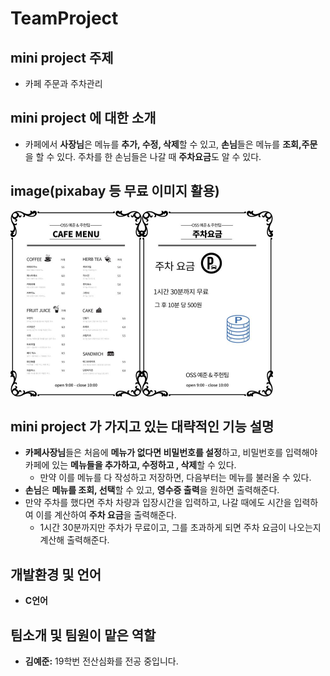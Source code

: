 # TeamProject
## mini project 주제

- 카페 주문과 주차관리

## mini project 에 대한 소개

- 카페에서 **사장님**은 메뉴를 **추가, 수정, 삭제**할 수 있고, **손님**들은 메뉴를 **조회,주문**을 할 수 있다. 주차를 한 손님들은 나갈 때 **주차요금**도 알 수 있다.

## image(pixabay 등 무료 이미지 활용)    
<img src="image1(commit).jpg" alt="image2" style="zoom:50%;" /><img src="image2(commit).jpg" alt="image2" style="zoom:50%;" />   

## mini project 가 가지고 있는 대략적인 기능 설명

- **카페사장님**들은 처음에 **메뉴가 없다면 비밀번호를 설정**하고, 비밀번호를 입력해야 카페에 있는 **메뉴들을 추가하고, 수정하고 , 삭제**할 수 있다.
  - 만약 이를 메뉴를 다 작성하고 저장하면,  다음부터는 메뉴를 불러올 수 있다.
- **손님**은 **메뉴를 조회, 선택**할 수 있고, **영수증 출력**을 원하면 출력해준다.
- 만약 주차를 했다면 주차 차량과 입장시간을 입력하고, 나갈 때에도 시간을 입력하여 이를 계산하여 **주차 요금**을 출력해준다.
  - 1시간 30분까지만 주차가 무료이고, 그를 초과하게 되면 주차 요금이 나오는지 계산해 출력해준다.

## 개발환경 및 언어

- **C언어**

## 팀소개 및 팀원이 맡은 역할

- **김예준:** 19학번 전산심화를 전공 중입니다.

